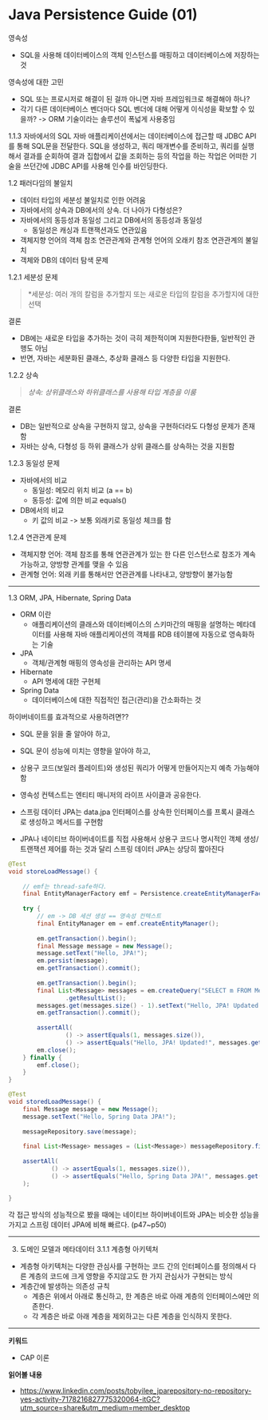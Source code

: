# Java Persistence Guide (01)

영속성
- SQL을 사용해 데이터베이스의 객체 인스턴스를 매핑하고 데이터베이스에 저장하는 것

영속성에 대한 고민
- SQL 또는 프로시저로 해결이 된 걸까 아니면 자바 프레임워크로 해결해야 하나?
- 각기 다른 데이터베이스 벤더마다 SQL 벤더에 대해 어떻게 이식성을 확보할 수 있을까?
  -> ORM 기술이라는 솔루션이 폭넓게 사용중임

1.1.3 자바에서의 SQL
자바 애플리케이션에서는 데이터베이스에 접근할 때 JDBC API를 통해 SQL문을 전달한다.
SQL을 생성하고, 쿼리 매개변수를 준비하고, 쿼리를 실행해서 결과를 순회하여 결과 집합에서 값을 조회하는 등의 작업을 하는 작업은 어떠한 기술을 쓰던간에 JDBC API를 사용해 인수를 바인딩한다.

1.2 패러다임의 불일치
- 데이터 타입의 세분성 불일치로 인한 어려움
- 자바에서의 상속과 DB에서의 상속. 더 나아가 다형성은?
- 자바에서의 동등성과 동일성 그리고 DB에서의 동등성과 동일성
    - 동일성은 캐싱과 트랜잭션과도 연관있음
- 객체지향 언어의 객체 참조 연관관계와 관계형 언어의 오래키 참조 연관관계의 불일치
- 객체와 DB의 데이터 탐색 문제

1.2.1 세분성 문제
> *세분성: 여러 개의 칼럼을 추가할지 또는 새로운 타입의 칼럼을 추가할지에 대한 선택

결론
- DB에는 새로운 타입을 추가하는 것이 극히 제한적이며 지원한다한들, 일반적인 관행도 아님
- 반면, 자바는 세분화된 클래스, 추상화 클래스 등 다양한 타입을 지원한다.

1.2.2 상속
> *상속: 상위클래스와 하위클래스를 사용해 타입 계층을 이룸*

결론
- DB는 일반적으로 상속을 구현하지 않고, 상속을 구현하더라도 다형성 문제가 존재함
- 자바는 상속, 다형성 등 하위 클래스가 상위 클래스를 상속하는 것을 지원함

1.2.3 동일성 문제
- 자바에서의 비교
    - 동일성: 메모리 위치 비교 (a == b)
    - 동등성: 값에 의한 비교  equals()
- DB에서의 비교
    - 키 값의 비교 -> 보통 외래키로 동일성 체크를 함

1.2.4 연관관계 문제
- 객체지향 언어: 객체 참조를 통해 연관관계가 있는 한 다른 인스턴스로 참조가 계속 가능하고, 양방향 관계를 맺을 수 있음
- 관계형 언어: 외래 키를 통해서만 연관관계를 나타내고, 양방향이 불가능함


---


1.3 ORM, JPA, Hibernate, Spring Data
- ORM 이란
    - 애플리케이션의 클래스와 데이터베이스의 스키마간의 매핑을 설명하는 메타데이터를 사용해 자바 애플리케이션의 객체를 RDB 테이블에 자동으로 영속화하는 기술
- JPA
    - 객체/관계형 매핑의 영속성을 관리하는 API 명세
- Hibernate
    - API 명세에 대한 구현체
- Spring Data
    - 데이터베이스에 대한 직접적인 접근(관리)을 간소화하는 것

하이버네이트를 효과적으로 사용하려면??
- SQL 문을 읽을 줄 알아야 하고,
- SQL 문이 성능에 미치는 영향을 알아야 하고,
- 상용구 코드(보일러 플레이트)와 생성된 쿼리가 어떻게 만들어지는지 예측 가능해야 함

- 영속성 컨텍스트는 엔티티 매니저의 라이프 사이클과 공유한다.
- 스프링 데이터 JPA는 data.jpa 인터페이스를 상속한 인터페이스를 프록시 클래스로 생성하고 메서드를 구현함
- JPA나 네이티브 하이버네이트를 직접 사용해서 상용구 코드나 명시적인 객체 생성/트랜잭션 제어를 하는 것과 달리 스프링 데이터 JPA는 상당히 짧아진다
```java
@Test  
void storeLoadMessage() {  
  
    // emf는 thread-safe하다.  
    final EntityManagerFactory emf = Persistence.createEntityManagerFactory("ch02");  
  
    try {  
        // em -> DB 세션 생성 == 영속성 컨텍스트  
        final EntityManager em = emf.createEntityManager();  
  
        em.getTransaction().begin();  
        final Message message = new Message();  
        message.setText("Hello, JPA!");  
        em.persist(message);  
        em.getTransaction().commit();  
  
        em.getTransaction().begin();  
        final List<Message> messages = em.createQuery("SELECT m FROM Message m", Message.class)  
                .getResultList();  
        messages.get(messages.size() - 1).setText("Hello, JPA! Updated!");  
        em.getTransaction().commit();  
  
        assertAll(  
                () -> assertEquals(1, messages.size()),  
                () -> assertEquals("Hello, JPA! Updated!", messages.get(0).getText()));  
        em.close();  
    } finally {  
        emf.close();  
    }  
}

```

```java
@Test  
void storedLoadMessage() {  
    final Message message = new Message();  
    message.setText("Hello, Spring Data JPA!");  
  
    messageRepository.save(message);  
  
    final List<Message> messages = (List<Message>) messageRepository.findAll();  
  
    assertAll(  
            () -> assertEquals(1, messages.size()),  
            () -> assertEquals("Hello, Spring Data JPA!", messages.get(0).getText())  
    );  
  
}
```
각 접근 방식의 성능적으로 봤을 때에는 네이티브 하이버네이트와 JPA는 비슷한 성능을 가지고 스프링 데이터 JPA에 비해 빠르다. (p47~p50)

---

03. 도메인 모델과 메타데이터
    3.1.1 계층형 아키텍처
- 계층형 아키텍처는 다양한 관심사를 구현하는 코드 간의 인터페이스를 정의해서 다른 계층의 코드에 크게 영향을 주지않고도 한 가지 관심사가 구현되는 방식
- 계층간에 발생하는 의존성 규칙
    - 계층은 위에서 아래로 통신하고, 한 계층은 바로 아래 계층의 인터페이스에만 의존한다.
    - 각 계층은 바로 아래 계층을 제외하고는 다른 계층을 인식하지 못한다.


---

**키워드**
- CAP 이론

**읽어볼 내용**
- https://www.linkedin.com/posts/tobyilee_jparepository-no-repository-yes-activity-7178216827775320064-itGC?utm_source=share&utm_medium=member_desktop


